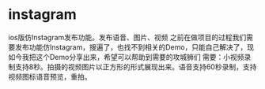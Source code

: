 # instagram
ios版仿Instagram发布功能。发布语音、图片、视频
之前在做项目的过程我们需要发布功能仿Instagram，搜遍了，也找不到相关的Demo，只能自己解决了，现如今我把这个Demo分享出来，希望可以帮助到需要的攻城狮们
需要：小视频录制支持8秒。拍摄的视频图片以正方形的形式展现出来。语音支持60秒录制，支持视频图标语音预览，重拍。
